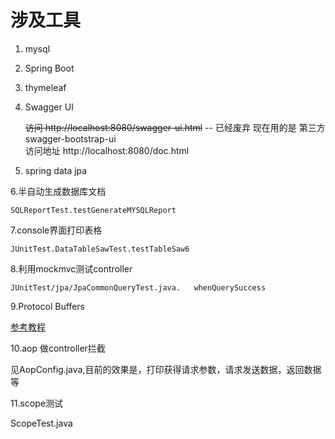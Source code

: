 # 涉及工具
1. mysql
2. Spring Boot
3. thymeleaf
4. Swagger UI

    ~~访问 http://localhost:8080/swagger-ui.html~~  -- 已经废弃
    现在用的是 第三方 swagger-bootstrap-ui  
    访问地址 http://localhost:8080/doc.html
    
5. spring data jpa

6.半自动生成数据库文档 
    
    SQLReportTest.testGenerateMYSQLReport
        
7.console界面打印表格

    JUnitTest.DataTableSawTest.testTableSaw6
    
8.利用mockmvc测试controller
    
    JUnitTest/jpa/JpaCommonQueryTest.java.   whenQuerySuccess
9.Protocol Buffers

[参考教程](https://zhuanlan.zhihu.com/p/25174418)

10.aop 做controller拦截

见AopConfig.java,目前的效果是，打印获得请求参数，请求发送数据，返回数据等

11.scope测试

ScopeTest.java

